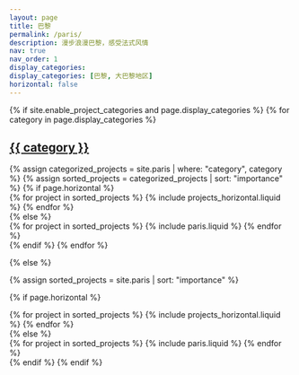 ```yaml
---
layout: page
title: 巴黎
permalink: /paris/
description: 漫步浪漫巴黎，感受法式风情
nav: true
nav_order: 1
display_categories: 
display_categories: [巴黎, 大巴黎地区]
horizontal: false
---
```


<!-- pages/paris.md -->
<div class="paris">
{% if site.enable_project_categories and page.display_categories %}
  <!-- Display categorized projects -->
  {% for category in page.display_categories %}
  <a id="{{ category }}" href=".#{{ category }}">
    <h2 class="category">{{ category }}</h2>
  </a>
  {% assign categorized_projects = site.paris | where: "category", category %}
  {% assign sorted_projects = categorized_projects | sort: "importance" %}
  <!-- Generate cards for each project -->
  {% if page.horizontal %}
  <div class="container">
    <div class="row row-cols-1 row-cols-md-2">
    {% for project in sorted_projects %}
      {% include projects_horizontal.liquid %}
    {% endfor %}
    </div>
  </div>
  {% else %}
  <div class="row row-cols-1 row-cols-md-3">
    {% for project in sorted_projects %}
      {% include paris.liquid %}
    {% endfor %}
  </div>
  {% endif %}
  {% endfor %}

{% else %}

<!-- Display projects without categories -->

{% assign sorted_projects = site.paris | sort: "importance" %}

  <!-- Generate cards for each project -->

{% if page.horizontal %}

  <div class="container">
    <div class="row row-cols-1 row-cols-md-2">
    {% for project in sorted_projects %}
      {% include projects_horizontal.liquid %}
    {% endfor %}
    </div>
  </div>
  {% else %}
  <div class="row row-cols-1 row-cols-md-3">
    {% for project in sorted_projects %}
      {% include paris.liquid %}
    {% endfor %}
  </div>
  {% endif %}
{% endif %}
</div>

